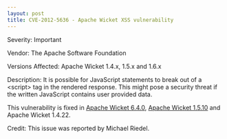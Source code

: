 ```yaml
---
layout: post
title: CVE-2012-5636 - Apache Wicket XSS vulnerability
---
```


Severity: Important

Vendor:
The Apache Software Foundation

Versions Affected:
Apache Wicket 1.4.x, 1.5.x and 1.6.x

Description:
It is possible for JavaScript statements to break out of a &lt;script&gt; tag in the rendered response.
This might pose a security threat if the written JavaScript contains user provided data.

This vulnerability is fixed in
[Apache Wicket 6.4.0](https://wicket.apache.org/2012/12/14/wicket-6.4.0-released.html),
[Apache Wicket 1.5.10](https://wicket.apache.org/2013/02/26/wicket-1.5.10-released.html) and
Apache Wicket 1.4.22.


Credit:
This issue was reported by Michael Riedel.

